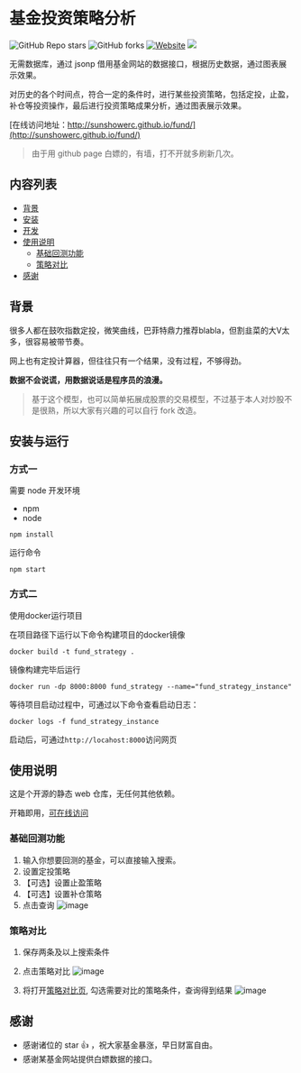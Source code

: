 # 基金投资策略分析
![GitHub Repo stars](https://img.shields.io/github/stars/sunshowerc/fund-strategy)
![GitHub forks](https://img.shields.io/github/forks/sunshowerc/fund-strategy)
[![Website](https://img.shields.io/website-up-down-green-red/http/shields.io.svg)](http://sunshowerc.github.io/fund/)
![](https://img.shields.io/badge/-%E8%B4%A2%E5%AF%8C%E8%87%AA%E7%94%B1-red)


无需数据库，通过 jsonp 借用基金网站的数据接口，根据历史数据，通过图表展示效果。

对历史的各个时间点，符合一定的条件时，进行某些投资策略，包括定投，止盈，补仓等投资操作，最后进行投资策略成果分析，通过图表展示效果。

[在线访问地址：http://sunshowerc.github.io/fund/](http://sunshowerc.github.io/fund/)

> 由于用 github page 白嫖的，有墙，打不开就多刷新几次。

## 内容列表
- [背景](#背景)
- [安装](#安装)
- [开发](#开发)
- [使用说明](#使用说明)
  - [基础回测功能](#基础回测功能)
  - [策略对比](#策略对比)
- [感谢](#感谢)


## 背景

很多人都在鼓吹指数定投，微笑曲线，巴菲特鼎力推荐blabla，但割韭菜的大V太多，很容易被带节奏。

网上也有定投计算器，但往往只有一个结果，没有过程，不够得劲。

**数据不会说谎，用数据说话是程序员的浪漫。**

> 基于这个模型，也可以简单拓展成股票的交易模型，不过基于本人对炒股不是很熟，所以大家有兴趣的可以自行 fork 改造。

## 安装与运行
### 方式一
需要 node 开发环境
- npm
- node

```
npm install
```
运行命令
```
npm start
```

### 方式二
使用docker运行项目

在项目路径下运行以下命令构建项目的docker镜像
```
docker build -t fund_strategy .
```

镜像构建完毕后运行
```
docker run -dp 8000:8000 fund_strategy --name="fund_strategy_instance"
```

等待项目启动过程中，可通过以下命令查看启动日志：
```
docker logs -f fund_strategy_instance
```

启动后，可通过`http://locahost:8000`访问网页

## 使用说明
这是个开源的静态 web 仓库，无任何其他依赖。

开箱即用，[可在线访问]((http://sunshowerc.github.io/fund/))

### 基础回测功能

1. 输入你想要回测的基金，可以直接输入搜索。
2. 设置定投策略
3. 【可选】设置止盈策略
4. 【可选】设置补仓策略
5. 点击查询 
![image](https://user-images.githubusercontent.com/13402013/100250664-dfaa6800-2f78-11eb-936d-cc1acdad9c66.png)

 
### 策略对比
1. 保存两条及以上搜索条件
2. 点击策略对比
  ![image](https://user-images.githubusercontent.com/13402013/100251039-462f8600-2f79-11eb-93ed-45725c1da70f.png)

3. 将打开[策略对比页](http://sunshowerc.github.io/fund/#/compare), 勾选需要对比的策略条件，查询得到结果
  ![image](https://user-images.githubusercontent.com/13402013/100251436-bb9b5680-2f79-11eb-9ca3-51155368fee6.png)


## 感谢
- 感谢诸位的 star 👍 ，祝大家基金暴涨，早日财富自由。
- 感谢某基金网站提供白嫖数据的接口。


